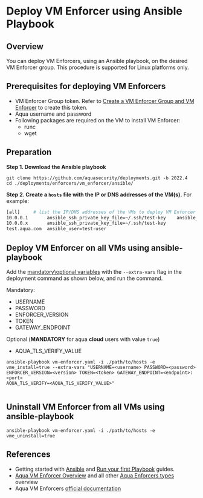 # Deploy VM Enforcer using Ansible Playbook

## Overview

You can deploy VM Enforcers, using an Ansible playbook, on the desired VM Enforcer group. This procedure is supported for Linux platforms only.

## Prerequisites for deploying VM Enforcers

* VM Enforcer Group token. Refer to [Create a VM Enforcer Group and VM Enforcer](https://docs.aquasec.com/v6.5/docs/create-a-vm-enforcer-group-and-vm-enforcer) to create this token.
* Aqua username and password
* Following packages are required on the VM to install VM Enforcer:
   * runc
   * wget

## Preparation

**Step 1. Download the Ansible playbook**

```shell
git clone https://github.com/aquasecurity/deployments.git -b 2022.4
cd ./deployments/enforcers/vm_enforcer/ansible/
```

**Step 2. Create a `hosts` file with the IP or DNS addresses of the VM(s).** For example:

```bash
[all]     # list the IP/DNS addresses of the VMs to deploy VM Enforcer
10.0.0.1       ansible_ssh_private_key_file=~/.ssh/test-key    ansible_user=test-user
10.0.0.x       ansible_ssh_private_key_file=~/.ssh/test-key
test.aqua.com  ansible_user=test-user
```

## Deploy VM Enforcer on all VMs using ansible-playbook

Add the [mandatory\optional variables](#mandatory-variables) with the `--extra-vars` flag in the deployment command as shown below, and run the command.


Mandatory:
 * USERNAME
 * PASSWORD
 * ENFORCER_VERSION
 * TOKEN
 * GATEWAY_ENDPOINT

Optional (**MANDATORY** for aqua **cloud** users with value `true`)
 * AQUA_TLS_VERIFY_VALUE

```shell
ansible-playbook vm-enforcer.yaml -i ./path/to/hosts -e vme_install=true --extra-vars "USERNAME=<username> PASSWORD=<password> ENFORCER_VERSION=<version> TOKEN=<token> GATEWAY_ENDPOINT=<endpoint>:<port>
AQUA_TLS_VERIFY=<AQUA_TLS_VERIFY_VALUE>"
 
```
##  Uninstall VM Enforcer from all VMs using ansible-playbook

```shell
ansible-playbook vm-enforcer.yaml -i ./path/to/hosts -e vme_uninstall=true
```

## References
* Getting started with [Ansible](https://docs.ansible.com/ansible/latest/user_guide/intro_getting_started.html) and [Run your first Playbook](https://docs.ansible.com/ansible/latest/network/getting_started/first_playbook.html) guides.
* [Aqua VM Enforcer Overview](../README.md) and all other [Aqua Enforcers types](../../README.md) overview
* Aqua VM Enforcers [official documentation](https://docs.aquasec.com/v6.5/docs/vm-enforcer)
